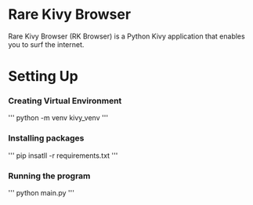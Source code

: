 # Rare Kivy Browser
Rare Kivy Browser (RK Browser) is a Python Kivy application that enables you to surf the internet.

# Setting Up

### Creating Virtual Environment
'''
python -m venv kivy_venv
'''
### Installing packages
'''
pip insatll -r requirements.txt
'''
### Running the program
'''
python main.py
'''



